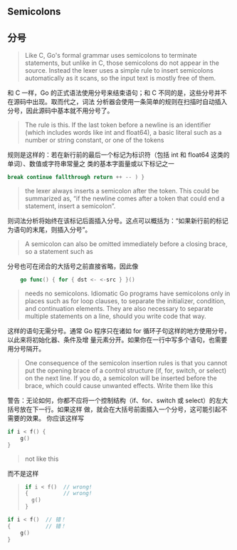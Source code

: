 ## Semicolons

## 分号

> Like C, Go's formal grammar uses semicolons to terminate statements, but unlike in C, those 
> semicolons do not appear in the source. Instead the lexer uses a simple rule to insert semicolons 
> automatically as it scans, so the input text is mostly free of them.

和 C 一样，Go 的正式语法使用分号来结束语句；和 C 不同的是，这些分号并不在源码中出现。取而代之，词法
分析器会使用一条简单的规则在扫描时自动插入分号，因此源码中基本就不用分号了。

> The rule is this. If the last token before a newline is an identifier (which includes words like int 
> and float64), a basic literal such as a number or string constant, or one of the tokens

规则是这样的：若在新行前的最后一个标记为标识符（包括 int 和 float64 这类的单词）、数值或字符串常量之
类的基本字面量或以下标记之一

```go
break continue fallthrough return ++ -- ) }
```
> the lexer always inserts a semicolon after the token. This could be summarized as, “if the newline 
> comes after a token that could end a statement, insert a semicolon”.

则词法分析将始终在该标记后面插入分号。这点可以概括为：“如果新行前的标记为语句的末尾，则插入分号”。

> A semicolon can also be omitted immediately before a closing brace, so a statement such as

分号也可在闭合的大括号之前直接省略，因此像

```go
	go func() { for { dst <- <-src } }()
```
> needs no semicolons. Idiomatic Go programs have semicolons only in places such as for loop clauses, 
> to separate the initializer, condition, and continuation elements. They are also necessary to 
> separate multiple statements on a line, should you write code that way.

这样的语句无需分号。通常 Go 程序只在诸如 for 循环子句这样的地方使用分号，以此来将初始化器、条件及增
量元素分开。如果你在一行中写多个语句，也需要用分号隔开。

> One consequence of the semicolon insertion rules is that you cannot put the opening brace of a 
> control structure (if, for, switch, or select) on the next line. If you do, a semicolon will be 
> inserted before the brace, which could cause unwanted effects. Write them like this

警告：无论如何，你都不应将一个控制结构（if、for、switch 或 select）的左大括号放在下一行。如果这样
做，就会在大括号前面插入一个分号，这可能引起不需要的效果。 你应该这样写

```go
if i < f() {
	g()
}
```
> not like this

而不是这样

> ```go
> if i < f()  // wrong!
> {           // wrong!
> 	g()
> }
> ```

```go
if i < f()  // 错！
{           // 错！
	g()
}
```
